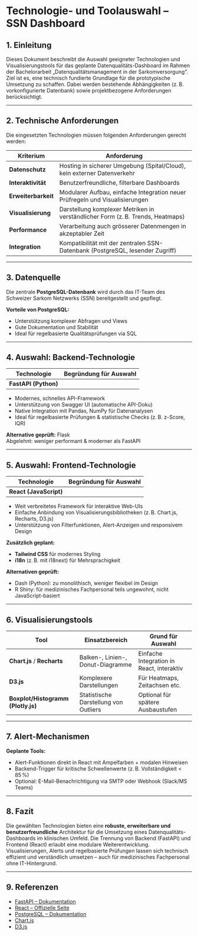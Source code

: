 # Technologie- und Toolauswahl – SSN Dashboard

## 1. Einleitung

Dieses Dokument beschreibt die Auswahl geeigneter Technologien und Visualisierungstools für das geplante Datenqualitäts-Dashboard im Rahmen der Bachelorarbeit „Datenqualitätsmanagement in der Sarkomversorgung“. Ziel ist es, eine technisch fundierte Grundlage für die prototypische Umsetzung zu schaffen. Dabei werden bestehende Abhängigkeiten (z. B. vorkonfigurierte Datenbank) sowie projektbezogene Anforderungen berücksichtigt.

---

## 2. Technische Anforderungen

Die eingesetzten Technologien müssen folgenden Anforderungen gerecht werden:

| Kriterium                 | Anforderung                                                                            |
|---------------------------|----------------------------------------------------------------------------------------|
| **Datenschutz**           | Hosting in sicherer Umgebung (Spital/Cloud), kein externer Datenverkehr               |
| **Interaktivität**        | Benutzerfreundliche, filterbare Dashboards                                            |
| **Erweiterbarkeit**       | Modularer Aufbau, einfache Integration neuer Prüfregeln und Visualisierungen          |
| **Visualisierung**        | Darstellung komplexer Metriken in verständlicher Form (z. B. Trends, Heatmaps)        |
| **Performance**           | Verarbeitung auch grösserer Datenmengen in akzeptabler Zeit                          |
| **Integration**           | Kompatibilität mit der zentralen SSN-Datenbank (PostgreSQL, lesender Zugriff)        |

---

## 3. Datenquelle

Die zentrale **PostgreSQL-Datenbank** wird durch das IT-Team des Schweizer Sarkom Netzwerks (SSN) bereitgestellt und gepflegt.  

**Vorteile von PostgreSQL:**
- Unterstützung komplexer Abfragen und Views
- Gute Dokumentation und Stabilität
- Ideal für regelbasierte Qualitätsprüfungen via SQL

---

## 4. Auswahl: Backend-Technologie

| Technologie | Begründung für Auswahl |
|-------------|------------------------|
| **FastAPI (Python)** |  
- Modernes, schnelles API-Framework  
- Unterstützung von Swagger UI (automatische API-Doku)  
- Native Integration mit Pandas, NumPy für Datenanalysen  
- Ideal für regelbasierte Prüfungen & statistische Checks (z. B. z-Score, IQR)  

**Alternative geprüft:** Flask  
Abgelehnt: weniger performant & moderner als FastAPI

---

## 5. Auswahl: Frontend-Technologie

| Technologie | Begründung für Auswahl |
|-------------|------------------------|
| **React (JavaScript)** |  
- Weit verbreitetes Framework für interaktive Web-UIs  
- Einfache Anbindung von Visualisierungsbibliotheken (z. B. Chart.js, Recharts, D3.js)  
- Unterstützung von Filterfunktionen, Alert-Anzeigen und responsivem Design  

**Zusätzlich geplant:**  
- **Tailwind CSS** für modernes Styling  
- **i18n** (z. B. mit i18next) für Mehrsprachigkeit

**Alternativen geprüft:**  
- Dash (Python): zu monolithisch, weniger flexibel im Design  
- R Shiny: für medizinisches Fachpersonal teils ungewohnt, nicht JavaScript-basiert

---

## 6. Visualisierungstools

| Tool        | Einsatzbereich                  | Grund für Auswahl                |
|-------------|----------------------------------|----------------------------------|
| **Chart.js** / **Recharts** | Balken-, Linien-, Donut-Diagramme | Einfache Integration in React, interaktiv |
| **D3.js**   | Komplexere Darstellungen        | Für Heatmaps, Zeitachsen etc.    |
| **Boxplot/Histogramm (Plotly.js)** | Statistische Darstellung von Outliers | Optional für spätere Ausbaustufen |

---

## 7. Alert-Mechanismen

**Geplante Tools:**
- Alert-Funktionen direkt in React mit Ampelfarben + modalen Hinweisen
- Backend-Trigger für kritische Schwellenwerte (z. B. Vollständigkeit < 85 %)
- Optional: E-Mail-Benachrichtigung via SMTP oder Webhook (Slack/MS Teams)

---

## 8. Fazit

Die gewählten Technologien bieten eine **robuste, erweiterbare und benutzerfreundliche** Architektur für die Umsetzung eines Datenqualitäts-Dashboards im klinischen Umfeld. Die Trennung von Backend (FastAPI) und Frontend (React) erlaubt eine modulare Weiterentwicklung. Visualisierungen, Alerts und regelbasierte Prüfungen lassen sich technisch effizient und verständlich umsetzen – auch für medizinisches Fachpersonal ohne IT-Hintergrund.

---

## 9. Referenzen

- [FastAPI – Dokumentation](https://fastapi.tiangolo.com/)  
- [React – Offizielle Seite](https://reactjs.org/)  
- [PostgreSQL – Dokumentation](https://www.postgresql.org/docs/)  
- [Chart.js](https://www.chartjs.org/)  
- [D3.js](https://d3js.org/)  
